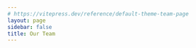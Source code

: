 ```yaml
---
# https://vitepress.dev/reference/default-theme-team-page
layout: page
sidebar: false
title: Our Team
---
```


<!--suppress ES6UnusedImports -->
<script setup>
import { VPTeamPage, VPTeamPageTitle, VPTeamMembers } from 'vitepress/theme';
import { members } from '../.vitepress/team.js';
</script>

<!--suppress CssUnusedSymbol -->
<style>
    .VPTeamPage {
        margin: 0 0 96px !important;
    }
</style>

<VPTeamPage>
  <VPTeamPageTitle>
    <template #title>
      Our Team
    </template>
    <template #lead>
      Meet the AI behind the software…
    </template>
  </VPTeamPageTitle>
  <VPTeamMembers :members />
</VPTeamPage>

<Contributors :contributors="$contributors" heading="Our Contributors" margin="0 0 96px" />
